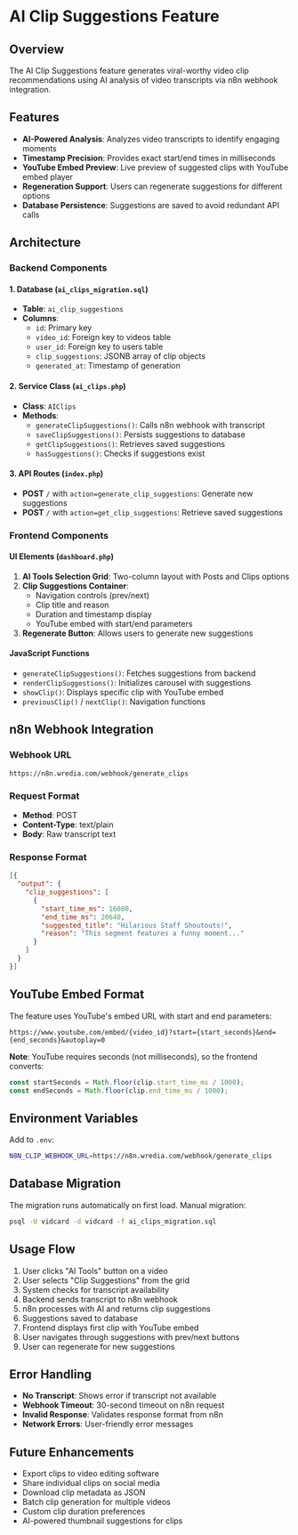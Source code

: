 # AI Clip Suggestions Feature

## Overview
The AI Clip Suggestions feature generates viral-worthy video clip recommendations using AI analysis of video transcripts via n8n webhook integration.

## Features
- **AI-Powered Analysis**: Analyzes video transcripts to identify engaging moments
- **Timestamp Precision**: Provides exact start/end times in milliseconds
- **YouTube Embed Preview**: Live preview of suggested clips with YouTube embed player
- **Regeneration Support**: Users can regenerate suggestions for different options
- **Database Persistence**: Suggestions are saved to avoid redundant API calls

## Architecture

### Backend Components

#### 1. Database (`ai_clips_migration.sql`)
- **Table**: `ai_clip_suggestions`
- **Columns**:
  - `id`: Primary key
  - `video_id`: Foreign key to videos table
  - `user_id`: Foreign key to users table
  - `clip_suggestions`: JSONB array of clip objects
  - `generated_at`: Timestamp of generation

#### 2. Service Class (`ai_clips.php`)
- **Class**: `AIClips`
- **Methods**:
  - `generateClipSuggestions()`: Calls n8n webhook with transcript
  - `saveClipSuggestions()`: Persists suggestions to database
  - `getClipSuggestions()`: Retrieves saved suggestions
  - `hasSuggestions()`: Checks if suggestions exist

#### 3. API Routes (`index.php`)
- **POST** `/` with `action=generate_clip_suggestions`: Generate new suggestions
- **POST** `/` with `action=get_clip_suggestions`: Retrieve saved suggestions

### Frontend Components

#### UI Elements (`dashboard.php`)
1. **AI Tools Selection Grid**: Two-column layout with Posts and Clips options
2. **Clip Suggestions Container**: 
   - Navigation controls (prev/next)
   - Clip title and reason
   - Duration and timestamp display
   - YouTube embed with start/end parameters
3. **Regenerate Button**: Allows users to generate new suggestions

#### JavaScript Functions
- `generateClipSuggestions()`: Fetches suggestions from backend
- `renderClipSuggestions()`: Initializes carousel with suggestions
- `showClip()`: Displays specific clip with YouTube embed
- `previousClip()` / `nextClip()`: Navigation functions

## n8n Webhook Integration

### Webhook URL
```
https://n8n.wredia.com/webhook/generate_clips
```

### Request Format
- **Method**: POST
- **Content-Type**: text/plain
- **Body**: Raw transcript text

### Response Format
```json
[{
  "output": {
    "clip_suggestions": [
      {
        "start_time_ms": 16080,
        "end_time_ms": 20640,
        "suggested_title": "Hilarious Staff Shoutouts!",
        "reason": "This segment features a funny moment..."
      }
    ]
  }
}]
```

## YouTube Embed Format

The feature uses YouTube's embed URL with start and end parameters:
```
https://www.youtube.com/embed/{video_id}?start={start_seconds}&end={end_seconds}&autoplay=0
```

**Note**: YouTube requires seconds (not milliseconds), so the frontend converts:
```javascript
const startSeconds = Math.floor(clip.start_time_ms / 1000);
const endSeconds = Math.floor(clip.end_time_ms / 1000);
```

## Environment Variables

Add to `.env`:
```bash
N8N_CLIP_WEBHOOK_URL=https://n8n.wredia.com/webhook/generate_clips
```

## Database Migration

The migration runs automatically on first load. Manual migration:
```bash
psql -U vidcard -d vidcard -f ai_clips_migration.sql
```

## Usage Flow

1. User clicks "AI Tools" button on a video
2. User selects "Clip Suggestions" from the grid
3. System checks for transcript availability
4. Backend sends transcript to n8n webhook
5. n8n processes with AI and returns clip suggestions
6. Suggestions saved to database
7. Frontend displays first clip with YouTube embed
8. User navigates through suggestions with prev/next buttons
9. User can regenerate for new suggestions

## Error Handling

- **No Transcript**: Shows error if transcript not available
- **Webhook Timeout**: 30-second timeout on n8n request
- **Invalid Response**: Validates response format from n8n
- **Network Errors**: User-friendly error messages

## Future Enhancements

- Export clips to video editing software
- Share individual clips on social media
- Download clip metadata as JSON
- Batch clip generation for multiple videos
- Custom clip duration preferences
- AI-powered thumbnail suggestions for clips
